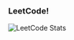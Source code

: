 ### LeetCode!  
![LeetCode Stats](https://leetcard.jacoblin.cool/MengChiehLiu?theme=light&font=Ubuntu&ext=heatmap)
<!--
**MengChiehLiu/MengChiehLiu** is a ✨ _special_ ✨ repository because its `README.md` (this file) appears on your GitHub profile.

Here are some ideas to get you started:

- 🔭 I’m currently working on ...
- 🌱 I’m currently learning ...
- 👯 I’m looking to collaborate on ...
- 🤔 I’m looking for help with ...
- 💬 Ask me about ...
- 📫 How to reach me: ...
- 😄 Pronouns: ...
- ⚡ Fun fact: ...
-->
